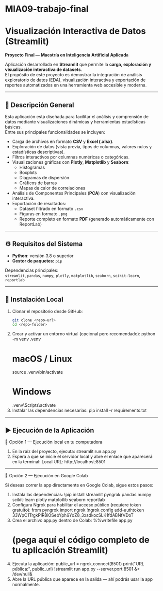 # MIA09-trabajo-final
# Visualización Interactiva de Datos (Streamlit)

**Proyecto Final — Maestría en Inteligencia Artificial Aplicada**

Aplicación desarrollada en **Streamlit** que permite la **carga, exploración y visualización interactiva de datasets**.  
El propósito de este proyecto es demostrar la integración de análisis exploratorio de datos (EDA), visualización interactiva y exportación de reportes automatizados en una herramienta web accesible y moderna.

---

## 🎯 Descripción General

Esta aplicación está diseñada para facilitar el análisis y comprensión de datos mediante visualizaciones dinámicas y herramientas estadísticas básicas.  
Entre sus principales funcionalidades se incluyen:

- Carga de archivos en formato **CSV** y **Excel (.xlsx)**.  
- Exploración de datos (vista previa, tipos de columnas, valores nulos y estadísticas descriptivas).  
- Filtros interactivos por columnas numéricas o categóricas.  
- Visualizaciones gráficas con **Plotly**, **Matplotlib** y **Seaborn**:
  - Histogramas  
  - Boxplots  
  - Diagramas de dispersión  
  - Gráficos de barras  
  - Mapas de calor de correlaciones  
- Análisis de Componentes Principales (**PCA**) con visualización interactiva.  
- Exportación de resultados:
  - Dataset filtrado en formato `.csv`
  - Figuras en formato `.png`
  - Reporte completo en formato **PDF** (generado automáticamente con ReportLab)

---

## ⚙️ Requisitos del Sistema

- **Python:** versión 3.8 o superior  
- **Gestor de paquetes:** `pip`

Dependencias principales:  
`streamlit`, `pandas`, `numpy`, `plotly`, `matplotlib`, `seaborn`, `scikit-learn`, `reportlab`

---

## 🧩 Instalación Local

1. Clonar el repositorio desde GitHub:
   ```bash
   git clone <repo-url>
   cd <repo-folder>
2. Crear y activar un entorno virtual (opcional pero recomendado):
   python -m venv .venv
   # macOS / Linux
   source .venv/bin/activate
   # Windows
   .venv\Scripts\activate
3. Instalar las dependencias necesarias:
   pip install -r requirements.txt

---

## ▶️ Ejecución de la Aplicación
🔹 Opción 1 — Ejecución local en tu computadora

1. En la raíz del proyecto, ejecuta:
   streamlit run app.py
2. Espera a que se inicie el servidor local y abre el enlace que aparecerá en la terminal:
   Local URL: http://localhost:8501

---

🔹 Opción 2 — Ejecución en Google Colab

Si deseas correr la app directamente en Google Colab, sigue estos pasos:
1. Instala las dependencias:
   !pip install streamlit pyngrok pandas numpy scikit-learn plotly matplotlib seaborn reportlab
2. Configura Ngrok para habilitar el acceso público (requiere token gratuito):
   from pyngrok import ngrok
   !ngrok config add-authtoken 33WpC1TrgkPlR8iOSebYph6YoZ8_3xsdkocSLK1fdABNfVDoT
3. Crea el archivo app.py dentro de Colab:
   %%writefile app.py
   # (pega aquí el código completo de tu aplicación Streamlit)
4. Ejecuta la aplicación:
   public_url = ngrok.connect(8501)
   print("URL pública:", public_url)
   !streamlit run app.py --server.port 8501 &> /dev/null&
5. Abre la URL pública que aparece en la salida — ahí podrás usar la app normalmente.
